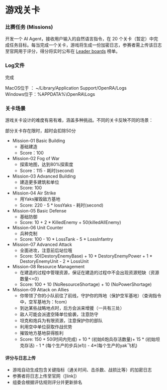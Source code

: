 # 游戏关卡

### 比赛任务 (Missions)

开发一个 AI Agent，接收用户输入的自然语言指令，在 20 个关卡（暂定）中完成任务目标。每当完成一个关卡，游戏将生成一份加密日志，参赛者需上传该日志至官网用于评分，得分将实时公布在 [Leader boards]() 榜单。


### Log文件
  
完成  

MacOS位于 ： ~/Library/Application Support/OpenRA/Logs  
Windows位于：%APPDATA%\OpenRA\Logs

### 关卡场景

游戏关卡设计的难度有易有难，涵盖多种挑战。不同的关卡反映不同的场景：

部分关卡存在限时，超时会扣除50分

- Mission-01 Basic Building  
  - 基础建造
  - Score：100  
- Mission-02 Fog of War
  - 探索地图，达到80%探索度
  - Score：115 - 耗时(second)  
- Mission-03 Advanced Building
  - 建造更多建筑和单位
  - Score: 100
- Mission-04 Air Strike
  - 用Yaks摧毁敌方基地
  - Score: 220 - 5 * lossYaks - 耗时(second)  
- Mission-05 Basic Defense
  - 基础防御
  - Score: 10 + 2 * KilledEnemy  + 50(killedAllEnemy)
- Mission-06 Unit Counter
  - 兵种克制
  - Score: 100 - 10 * LossTank - 5 * LossInfantry
- Mission-07 Advanced Attack
  - 全面进攻，注意前后站位哦
  - Score: 50(DestoryEnemyBase) + 10 * DestoryEnemyPower + 1 * DestoryEnemyUnit - 2 * LossUnit
- Mission-08 Resource Management  
  - 在建造的过程中管理资源，保证在建造的过程中不会出现资源短缺（资源数量<=0）
  - Score: 100 + 10 (NoResourceShortage) + 10 (NoPowerShortage)
- Mission-09 Attack on Allies
  - 你带领了你的小队前往了前线，守护你的阵地（保护空军基地）（查询指令中，空军基地为：fcom）
  - 到达某些战略地点时，后方会派来增援（一共有三处）
  - 敌人可能会派遣空降单位偷袭，注意防守
  - 坦克和炮兵为有限资源，注意保护你的部队
  - 利用空中单位获取作战优势
  - 摧毁地方基地获得胜利
  - Score: 150 + 50(时间内完成) + 10 * (初始6炮兵存活数量)+ 15 * (初始坦克存活) - 1 * (每个生产的步兵(e1)) - 4*(每个生产的yak飞机)




#### 评分与日志上传

- 游戏自动生成包含关键指标（通关时间、击杀数、战损比等）的加密日志
- 参赛者将日志上传至官网（[link]）
- 组委会根据评估规则评分并更新排名

